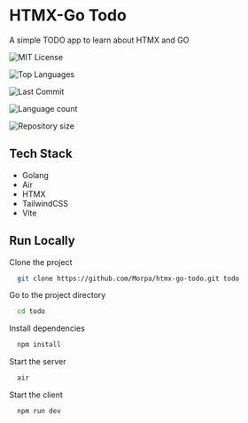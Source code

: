 
# HTMX-Go Todo

A simple TODO app to learn about HTMX and GO


![MIT License](https://img.shields.io/badge/License-MIT-green.svg?color=56BEB8)

![Top Languages](https://img.shields.io/github/last-commit/morpa/htmx-go-todo.svg?color=56BEB8)

![Last Commit](https://img.shields.io/github/languages/top/Morpa/htmx-go-todo?color=56BEB8)

![Language count](https://img.shields.io/github/languages/count/Morpa/htmx-go-todo?color=56BEB8)

![Repository size](https://img.shields.io/github/repo-size/Morpa/htmx-go-todo?color=56BEB8)



## Tech Stack

- Golang
- Air
- HTMX
- TailwindCSS
- Vite


## Run Locally

Clone the project

```bash
  git clone https://github.com/Morpa/htmx-go-todo.git todo
```

Go to the project directory

```bash
  cd todo
```

Install dependencies

```bash
  npm install
```

Start the server

```bash
  air
```

Start the client

```bash
  npm run dev
```
